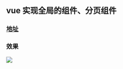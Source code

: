 ## vue 实现全局的组件、分页组件

### [地址](https://github.com/dirkhe1051931999/common-demo)
### 效果
![](https://github.com/dirkhe1051931999/hjBlog/raw/master/blog-management/screenshot/01.png)